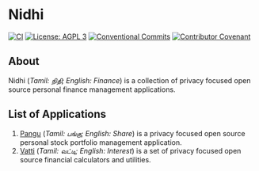 # Nidhi

[![CI](https://github.com/hyperweavers/nidhi/actions/workflows/ci.yml/badge.svg)](https://github.com/hyperweavers/nidhi/actions/workflows/ci.yml) [![License: AGPL 3](https://img.shields.io/github/license/hyperweavers/nidhi?label=License&logo=gnu)](https://github.com/hyperweavers/nidhi/blob/main/LICENSE) [![Conventional Commits](https://img.shields.io/badge/Conventional%20Commits-1.0.0-%23FE5196?logo=conventionalcommits&logoColor=white)](https://github.com/hyperweavers/nidhi/commits/main/) [![Contributor Covenant](https://img.shields.io/badge/Contributor%20Covenant-2.1-4baaaa.svg?logo=contributorcovenant)](https://github.com/hyperweavers/nidhi/blob/main/CODE_OF_CONDUCT.md)

## About

Nidhi (_Tamil: நிதி; English: Finance_) is a collection of privacy focused open source personal finance management applications.

## List of Applications

1. [Pangu](https://pangu.hyperweavers.com) (_Tamil: பங்கு; English: Share_) is a privacy focused open source personal stock portfolio management application.
2. [Vatti](https://vatti.hyperweavers.com) (_Tamil: வட்டி; English: Interest_) is a set of privacy focused open source financial calculators and utilities.
